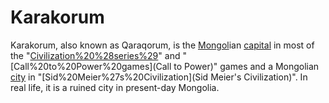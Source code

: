 # Karakorum

Karakorum, also known as Qaraqorum, is the [Mongol](Mongol)ian [capital](capital) in most of the "[Civilization%20%28series%29](Civilization)" and "[Call%20to%20Power%20games](Call to Power)" games and a Mongolian [city](city) in "[Sid%20Meier%27s%20Civilization](Sid Meier's Civilization)". In real life, it is a ruined city in present-day Mongolia.